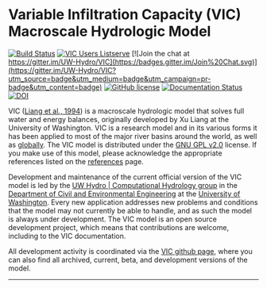 # Variable Infiltration Capacity (VIC) Macroscale Hydrologic Model

[![Build Status](https://travis-ci.org/UW-Hydro/VIC.png?branch=develop)](https://travis-ci.org/UW-Hydro/VIC) [![VIC Users Listserve](https://img.shields.io/badge/VIC%20Users%20Listserve-Active-blue.svg)](https://mailman.u.washington.edu/mailman/listinfo/vic_users) [![Join the chat at https://gitter.im/UW-Hydro/VIC](https://badges.gitter.im/Join%20Chat.svg)](https://gitter.im/UW-Hydro/VIC?utm_source=badge&utm_medium=badge&utm_campaign=pr-badge&utm_content=badge) [![GitHub license](https://img.shields.io/badge/license-GPLv2-blue.svg)](https://raw.githubusercontent.com/UW-Hydro/VIC/master/LICENSE.txt) [![Documentation Status](https://readthedocs.org/projects/vic/badge/?version=latest)](http://vic.readthedocs.org/en/latest/) [![DOI](https://zenodo.org/badge/doi/10.5281/zenodo.22307.svg)](http://dx.doi.org/10.5281/zenodo.22307)

VIC ([Liang et al., 1994](Documentation/References.md)) is a macroscale hydrologic model that solves full water and energy balances, originally developed by Xu Liang at the University of Washington.  VIC is a research model and in its various forms it has been applied to most of the major river basins around the world, as well as [globally](links.md). The VIC model is distributed under the [GNU GPL v2.0](http://www.gnu.org/licenses/gpl-2.0.html) license. If you make use of this model, please acknowledge the appropriate references listed on the [references](Documentation/References.md) page.

Development and maintenance of the current official version of the VIC model is led by the [UW Hydro | Computational Hydrology group](http://www.hydro.washington.edu) in the [Department of Civil and Environmental Engineering](http://www.ce.washington.edu) at the [University of Washington](http://www.washington.edu). Every new application addresses new problems and conditions that the model may not currently be able to handle, and as such the model is always under development. The VIC model is an open source development project, which means that contributions are welcome, including to the VIC documentation. 

All development activity is coordinated via the [VIC github page](https://github.com/UW-Hydro/VIC), where you can also find all archived, current, beta, and development versions of the model.

-----
